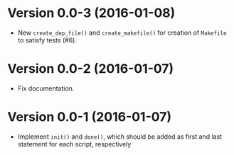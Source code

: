 Version 0.0-3 (2016-01-08)
===

- New `create_dep_file()` and `create_makefile()` for creation of `Makefile`
to satisfy tests (#6).


Version 0.0-2 (2016-01-07)
===

- Fix documentation.


Version 0.0-1 (2016-01-07)
===

- Implement `init()` and `done()`, which should be added as first and last statement for each script, respectively


